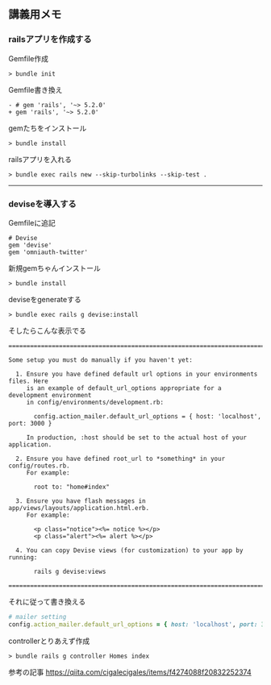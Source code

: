 ## 講義用メモ 

### railsアプリを作成する

Gemfile作成
```
> bundle init 
```

Gemfile書き換え
```
- # gem 'rails', '~> 5.2.0'
+ gem 'rails', '~> 5.2.0'
```

gemたちをインストール
```  
> bundle install
```

railsアプリを入れる
```
> bundle exec rails new --skip-turbolinks --skip-test .
```
---

### deviseを導入する

Gemfileに追記
```
# Devise
gem 'devise'
gem 'omniauth-twitter'
```

新規gemちゃんインストール
```
> bundle install
```

deviseをgenerateする
```
> bundle exec rails g devise:install
```

そしたらこんな表示でる
```
===============================================================================

Some setup you must do manually if you haven't yet:

  1. Ensure you have defined default url options in your environments files. Here
     is an example of default_url_options appropriate for a development environment
     in config/environments/development.rb:

       config.action_mailer.default_url_options = { host: 'localhost', port: 3000 }

     In production, :host should be set to the actual host of your application.

  2. Ensure you have defined root_url to *something* in your config/routes.rb.
     For example:

       root to: "home#index"

  3. Ensure you have flash messages in app/views/layouts/application.html.erb.
     For example:

       <p class="notice"><%= notice %></p>
       <p class="alert"><%= alert %></p>

  4. You can copy Devise views (for customization) to your app by running:

       rails g devise:views

===============================================================================
```

それに従って書き換える
```config/environments/development.rb
# mailer setting
config.action_mailer.default_url_options = { host: 'localhost', port: 3000 }
```

controllerとりあえず作成
```
> bundle rails g controller Homes index
```

参考の記事
https://qiita.com/cigalecigales/items/f4274088f20832252374

